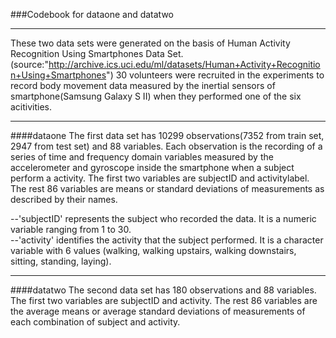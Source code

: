 ###Codebook for dataone and datatwo
***
These two data sets were generated on the basis of Human Activity Recognition Using Smartphones Data Set.(source:"http://archive.ics.uci.edu/ml/datasets/Human+Activity+Recognition+Using+Smartphones") 30 volunteers were recruited in the experiments to record body movement data measured by the inertial sensors of smartphone(Samsung Galaxy S II) when they performed one of the six acitivities.

***

####dataone 
The first data set has 10299 observations(7352 from train set, 2947 from test set) and 88 variables. Each observation is the recording of a series of time and frequency domain variables measured by the accelerometer and gyroscope inside the smartphone when a subject perform a activity. The first two variables are subjectID and activitylabel. The rest 86 variables are means or standard deviations of measurements as described by their names.

--'subjectID' represents the subject who recorded the data. It is a numeric variable ranging from 1 to 30. <br>
--'activity' identifies the activity that the subject performed. It is a character variable with 6 values (walking, walking upstairs, walking downstairs, sitting, standing, laying). 

***

####datatwo
The second data set has 180 observations and 88 variables. The first two variables are subjectID and activity. The rest 86 variables are the average means or average standard deviations of measurements of each combination of subject and activity. 
